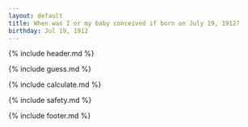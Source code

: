 ```yaml
---
layout: default
title: When was I or my baby conceived if born on July 19, 1912?
birthday: Jul 19, 1912
---
```


{% include header.md %}

{% include guess.md %}

{% include calculate.md %}

{% include safety.md %}

{% include footer.md %}



